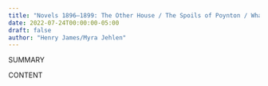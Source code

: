 ```yaml
---
title: "Novels 1896–1899: The Other House / The Spoils of Poynton / What Maisie Knew / The Awkward Age"
date: 2022-07-24T00:00:00-05:00
draft: false
author: "Henry James/Myra Jehlen"
---
```


SUMMARY

<!--more-->

CONTENT